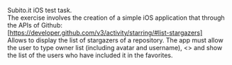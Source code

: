 Subito.it iOS test task. <br>
The exercise involves the creation of a simple iOS application that through the APIs of Github: <br>
[https://developer.github.com/v3/activity/starring/#list-stargazers] <br>
Allows to display the list of stargazers of a repository.
The app must allow the user to type owner list (including avatar and username), <> 
and show the list of the users who have included it in the favorites.
